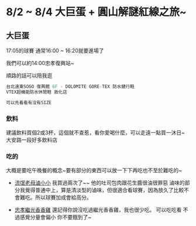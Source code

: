# 8/2 ~ 8/4 大巨蛋 + 圓山解謎紅線之旅~

## 大巨蛋

17:05的球賽 通常16:00 ~ 16:20就要進場了

我們可以約14:00忠孝復興站~

順路的話可以陪我逛
```java
台北遠東SOGO 復興館 6F - DOLOMITE GORE-TEX 防水健行鞋
VTEX超機能防水休閒鞋 敦化店

可以先看看有沒有SIZE
```

### 飲料
建議飲料買個2或3杯，這個就不查惹，看你愛喝什麼，可以走遠一點買一沐日~
大安路一段好多飲料店

### 吃的
大概是要吃午晚餐的概念~要有部分的東西可以放一下下再吃也不至於難吃的~

- [流氓老母滷小小](https://www.instagram.com/p/C_0P_tRy2xg/)
我買過兩次了~~ 他的吐司包肉跟花生醬很油很罪惡
滷味的部分我覺得普通中上，算是清淡型的滷味，但很適合看球賽，因為放久了比較不會難吃。所以球賽加成會給高分。

- [忠孝繼光香香雞](https://www.popdaily.com.tw/forum/food/1219107)
還記得你說沒吃過繼光香香雞，我也很少吃。
可以吃吃看 不過感覺分量會偏小 你不要餓到了~








